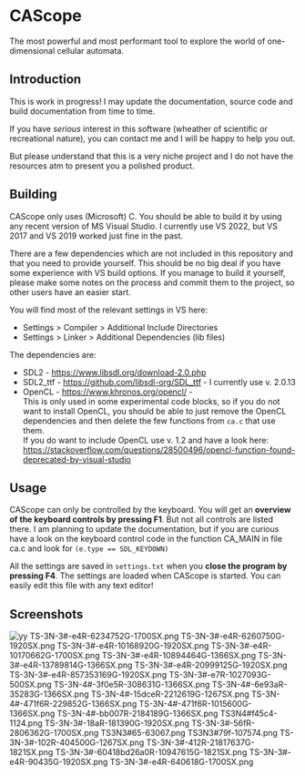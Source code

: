 # CAScope
The most powerful and most performant tool to explore the world of one-dimensional cellular automata.

## Introduction
This is work in progress!
I may update the documentation, source code and build documentation from time to time.

If you have _serious_ interest in this software (wheather of scientific or recreational nature), you can contact me and I will be happy to help you out.

But please understand that this is a very niche project and I do not have the resources atm to present you a polished product.

## Building
CAScope only uses (Microsoft) C. You should be able to build it by using any recent version of MS Visual Studio. I currently use VS 2022, but VS 2017 and VS 2019 worked just fine in the past.

There are a few dependencies which are not included in this repository and that you need to provide yourself.
This should be no big deal if you have some experience with VS build options.
If you manage to build it yourself, please make some notes on the process and commit them to the project, so other users have an easier start.

You will find most of the relevant settings in VS here:
- Settings > Compiler > Additional Include Directories
- Settings > Linker > Additional Dependencies (lib files)

The dependencies are:
- SDL2 - https://www.libsdl.org/download-2.0.php
- SDL2_ttf - https://github.com/libsdl-org/SDL_ttf - I currently use v. 2.0.13
- OpenCL - https://www.khronos.org/opencl/ - \
  This is only used in some experimental code blocks, so if you do not want to install OpenCL, you should be able to just remove the OpenCL dependencies and then delete the few functions from `ca.c` that use them.\
  If you do want to include OpenCL use v. 1.2 and have a look here: https://stackoverflow.com/questions/28500496/opencl-function-found-deprecated-by-visual-studio

## Usage
CAScope can only be controlled by the keyboard.
You will get an **overview of the keyboard controls by pressing F1**.
But not all controls are listed there.
I am planning to update the documentation, but if you are curious have a look on the keyboard control code in the function CA_MAIN in file ca.c and look for `(e.type == SDL_KEYDOWN)`

All the settings are saved in `settings.txt` when you **close the program by pressing F4**. The settings are loaded when CAScope is started. You can easily edit this file with any text editor!

## Screenshots
![yy](/screenshots/TS-3N-3#-e4R-3019144G-1920SX.png)
TS-3N-3#-e4R-6234752G-1700SX.png
TS-3N-3#-e4R-6260750G-1920SX.png
TS-3N-3#-e4R-10168920G-1920SX.png
TS-3N-3#-e4R-10170662G-1700SX.png
TS-3N-3#-e4R-10894464G-1366SX.png
TS-3N-3#-e4R-13789814G-1366SX.png
TS-3N-3#-e4R-20999125G-1920SX.png
TS-3N-3#-e4R-857353169G-1920SX.png
TS-3N-3#-e7R-1027093G-500SX.png
TS-3N-4#-3f0e5R-308631G-1366SX.png
TS-3N-4#-6e93aR-35283G-1366SX.png
TS-3N-4#-15dceR-2212619G-1267SX.png
TS-3N-4#-471f6R-229852G-1366SX.png
TS-3N-4#-471f6R-1015600G-1366SX.png
TS-3N-4#-bb007R-2184189G-1366SX.png
TS3N4#f45c4-1124.png
TS-3N-3#-18aR-181390G-1920SX.png
TS-3N-3#-56fR-2806362G-1700SX.png
TS3N3#65-63067.png
TS3N3#79f-107574.png
TS-3N-3#-102R-404500G-1267SX.png
TS-3N-3#-412R-21817637G-1821SX.png
TS-3N-3#-60418bd26a0R-10947615G-1821SX.png
TS-3N-3#-e4R-90435G-1920SX.png
TS-3N-3#-e4R-640618G-1700SX.png
